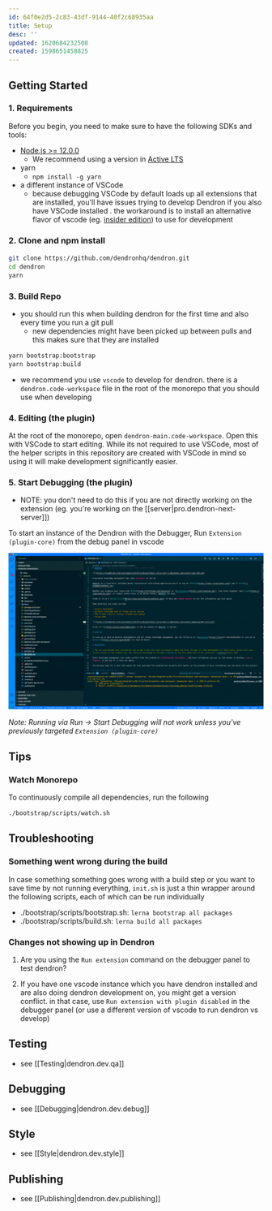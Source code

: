 ```yaml
---
id: 64f0e2d5-2c83-43df-9144-40f2c68935aa
title: Setup
desc: ''
updated: 1620684232508
created: 1598651458825
---
```

## Getting Started

### 1. Requirements

Before you begin, you need to make sure to have the following SDKs and tools:

- [Node.js >= 12.0.0](https://nodejs.org/download/release/latest-v10.x/)
  - We recommend using a version in [Active LTS](https://nodejs.org/en/about/releases/)
- yarn
  - `npm install -g yarn`
- a different instance of VSCode
  - because debugging VSCode by default loads up all extensions that are installed, you'll have issues trying to develop Dendron if you also have VSCode installed . the workaround is to install an alternative flavor of vscode (eg. [insider edition](https://code.visualstudio.com/insiders/)) to use for development 

### 2. Clone and npm install

```bash
git clone https://github.com/dendronhq/dendron.git
cd dendron
yarn
```

### 3. Build Repo

- you should run this when building dendron for the first time and also every time you run a git pull
  - new dependencies might have been picked up between pulls and this makes sure that they are installed

```bash
yarn bootstrap:bootstrap
yarn bootstrap:build 
```

- we recommend you use `vscode` to develop for dendron. there is a `dendron.code-workspace` file in the root of the monorepo that you should use when developing

### 4. Editing (the plugin)

At the root of the monorepo, open `dendron-main.code-workspace`. Open this with VSCode to start editing. While its not required to use VSCode, most of the helper scripts in this repository are created with VSCode in mind so using it will make development significantly easier.

### 5. Start Debugging (the plugin)

- NOTE: you don't need to do this if you are not directly working on the extension (eg. you're working on the [[server|pro.dendron-next-server]])

To start an instance of the Dendron with the Debugger, Run `Extension (plugin-core)` from the debug panel in vscode

![debugger](/assets/images/start_debugger.gif)

_Note: Running via Run -> Start Debugging will not work unless you've previously targeted `Extension (plugin-core)`_

## Tips

### Watch Monorepo

To continuously compile all dependencies, run the following

```bash
./bootstrap/scripts/watch.sh
```

## Troubleshooting

### Something went wrong during the build

In case something something goes wrong with a build step or you want to save time by not running everything, `init.sh` is just a thin wrapper around the following scripts, each of which can be run individually

- ./bootstrap/scripts/bootstrap.sh: `lerna bootstrap all packages`
- ./bootstrap/scripts/build.sh: `lerna build all packages`

### Changes not showing up in Dendron

1. Are you using the `Run extension` command on the debugger panel to test dendron? 

2. If you have one vscode instance which you have dendron installed and are also doing dendron development on, you might get a version conflict. in that case, use `Run extension with plugin disabled` in the debugger panel (or use a different version of vscode to run dendron vs develop)

## Testing

- see [[Testing|dendron.dev.qa]]

## Debugging

- see [[Debugging|dendron.dev.debug]]

## Style

- see [[Style|dendron.dev.style]]

## Publishing

- see [[Publishing|dendron.dev.publishing]]

